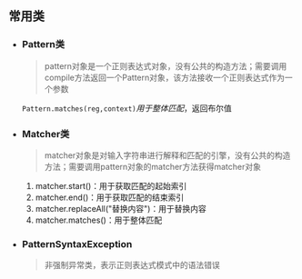 ##  常用类

- ###  Pattern类

  > pattern对象是一个正则表达式对象，没有公共的构造方法；需要调用compile方法返回一个Pattern对象，该方法接收一个正则表达式作为一个参数

  `Pattern.matches(reg,context)`*用于整体匹配*，返回布尔值

- ###  Matcher类

  > matcher对象是对输入字符串进行解释和匹配的引擎，没有公共的构造方法；需要调用pattern对象的matcher方法获得matcher对象

  1. matcher.start()：用于获取匹配的起始索引
  2. matcher.end()：用于获取匹配的结束索引
  3. matcher.replaceAll("替换内容")：用于替换内容
  4. matcher.matches()：用于整体匹配

- ###  PatternSyntaxException

  > 非强制异常类，表示正则表达式模式中的语法错误